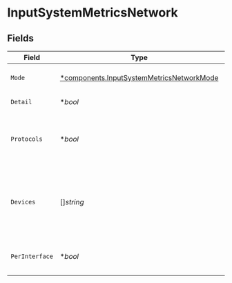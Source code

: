 # InputSystemMetricsNetwork


## Fields

| Field                                                                                                          | Type                                                                                                           | Required                                                                                                       | Description                                                                                                    |
| -------------------------------------------------------------------------------------------------------------- | -------------------------------------------------------------------------------------------------------------- | -------------------------------------------------------------------------------------------------------------- | -------------------------------------------------------------------------------------------------------------- |
| `Mode`                                                                                                         | [*components.InputSystemMetricsNetworkMode](../../models/components/inputsystemmetricsnetworkmode.md)          | :heavy_minus_sign:                                                                                             | Select the level of detail for network metrics                                                                 |
| `Detail`                                                                                                       | **bool*                                                                                                        | :heavy_minus_sign:                                                                                             | Generate full network metrics                                                                                  |
| `Protocols`                                                                                                    | **bool*                                                                                                        | :heavy_minus_sign:                                                                                             | Generate protocol metrics for ICMP, ICMPMsg, IP, TCP, UDP and UDPLite                                          |
| `Devices`                                                                                                      | []*string*                                                                                                     | :heavy_minus_sign:                                                                                             | Network interfaces to include/exclude. Examples: eth0, !lo. All interfaces are included if this list is empty. |
| `PerInterface`                                                                                                 | **bool*                                                                                                        | :heavy_minus_sign:                                                                                             | Generate separate metrics for each interface                                                                   |